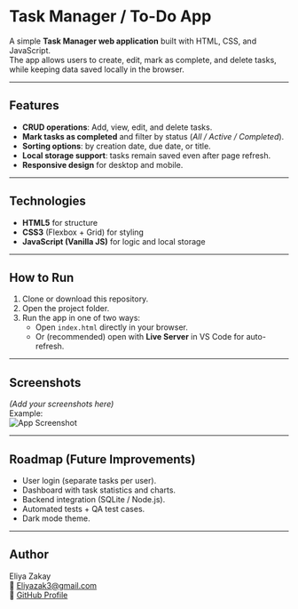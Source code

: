 # Task Manager / To-Do App 

A simple **Task Manager web application** built with HTML, CSS, and JavaScript.  
The app allows users to create, edit, mark as complete, and delete tasks, while keeping data saved locally in the browser.  

---

##  Features
- **CRUD operations**: Add, view, edit, and delete tasks.  
- **Mark tasks as completed** and filter by status (*All / Active / Completed*).  
- **Sorting options**: by creation date, due date, or title.  
- **Local storage support**: tasks remain saved even after page refresh.  
- **Responsive design** for desktop and mobile.  

---

##  Technologies
- **HTML5** for structure  
- **CSS3** (Flexbox + Grid) for styling  
- **JavaScript (Vanilla JS)** for logic and local storage  

---

##  How to Run
1. Clone or download this repository.  
2. Open the project folder.  
3. Run the app in one of two ways:
   - Open `index.html` directly in your browser.  
   - Or (recommended) open with **Live Server** in VS Code for auto-refresh.  

---

##  Screenshots
*(Add your screenshots here)*  
Example:  
![App Screenshot](screenshots/todo-example.png)  

---

##  Roadmap (Future Improvements)
-  User login (separate tasks per user).  
-  Dashboard with task statistics and charts.  
-  Backend integration (SQLite / Node.js).  
-  Automated tests + QA test cases.  
-  Dark mode theme.  

---

##  Author
Eliya Zakay  
📧 [Eliyazak3@gmail.com](mailto:Eliyazak3@gmail.com)  
🔗 [GitHub Profile](https://github.com/eliyazakay)  
